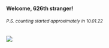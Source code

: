 #### Welcome, 626th stranger!

###### <sup>P.S. counting started approximately in 10.01.22</sup>

<img src="https://kraftwerk28.pp.ua/vcnt.png"></img>
